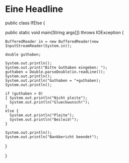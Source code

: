 # Eine Headline
public class IfElse {
  
  public static void main(String args[]) throws IOException {
    
    BufferedReader in = new BufferedReader(new InputStreamReader(System.in));
    
    double guthaben;
    
    System.out.println();
    System.out.print("Bitte Guthaben eingeben: ");
    guthaben = Double.parseDouble(in.readLine());
    System.out.println();
    System.out.println("Guthaben = "+guthaben);
    System.out.println();
    
    if (guthaben > 0)
    { System.out.println("Nicht pleite");
      System.out.println("Glueckwunsch!");
    }
    else {
      System.out.println("Pleite");
      System.out.println("Beileid!");
    }
    
    System.out.println();
    System.out.println("Bankbericht beendet");
    
  }
  
}
